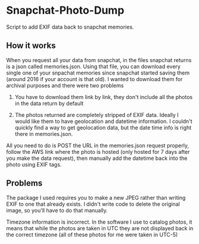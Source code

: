 # Snapchat-Photo-Dump
Script to add EXIF data back to snapchat memories.

## How it works
When you request all your data from snapchat, in the files snapchat returns
is a json called memories.json. Using that file, you can download every single 
one of your snpachat memories since snapchat started saving them (around 2016 
if your account is that old). I wanted to download them for archival purposes
and there were two problems

1. You have to download them link by link, they don't include all the photos in the
data return by default

2. The photos returned are completely stripped of EXIF data. Ideally I would like them
to have geolocation and datetime information. I couldn't quickly find a way to get geolocation
data, but the date time info is right there in memories.json. 

All you need to do is POST the URL in the memories.json request properly, follow the AWS link where
the photo is hosted (only hosted for 7 days after you make the data request), then manually add the datetime
back into the photo using EXIF tags. 

## Problems
The package I used requires you to make a new JPEG rather than writing EXIF to one that already exists. I didn't write
code to delete the original image, so you'll have to do that manually. 

Timezone information is incorrect. In the software I use to catalog photos, it means that while the photos are taken in UTC
they are not displayed back in the correct timezone (all of these photos for me were taken in UTC-5)